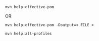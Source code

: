 

```
mvn help:effective-pom
```
OR
```
mvn help:effective-pom -Doutput=< FILE >
```

```
mvn help:all-profiles
```
